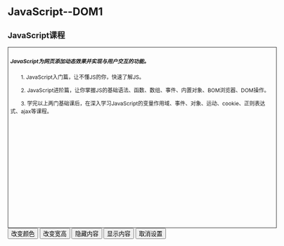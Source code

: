 # JavaScript--DOM1
<!DOCTYPE HTML>
<html>
<head>
<meta http-equiv="Content-Type" Content="text/html; charset=utf-8" />
<title>javascript</title>
<style type="text/css">
body{font-size:12px;}
#txt{
    height:400px;
    width:600px;
	border:#333 solid 1px;
	padding:5px;}
p{
	line-height:18px;
	text-indent:2em;}
</style>
</head>
<body>
  <h2 id="con">JavaScript课程</H2>
  <div id="txt"> 
     <h5>JavaScript为网页添加动态效果并实现与用户交互的功能。</h5>
        <p>1. JavaScript入门篇，让不懂JS的你，快速了解JS。</p>
        <p>2. JavaScript进阶篇，让你掌握JS的基础语法、函数、数组、事件、内置对象、BOM浏览器、DOM操作。</p>
        <p>3. 学完以上两门基础课后，在深入学习JavaScript的变量作用域、事件、对象、运动、cookie、正则表达式、ajax等课程。</p>
  </div>
  <form>
  <!--当点击相应按钮，执行相应操作，为按钮添加相应事件-->
    <input type="button" value="改变颜色" onclick="changecolor()">  
    <input type="button" value="改变宽高" onclick="changeheight()" >
    <input type="button" value="隐藏内容" onclick="changehide()">
    <input type="button" value="显示内容" onclick="changedisplay()">
    <input type="button" value="取消设置" onclick="rconfirm()">
  </form>
  <script type="text/javascript">
//定义"改变颜色"的函数
    function changecolor(){
      document.getElementById("txt");
      txt.style.color="red";
      txt.style.backgroundColor="gray";
    }

//定义"改变宽高"的函数
    function changeheight(){
      document.getElementById("txt");
      txt.style.width="500px";
      txt.style.height="600px";
    }

//定义"隐藏内容"的函数
    function changehide(){
      document.getElementById("txt");
      txt.style.display="none";
    }

//定义"显示内容"的函数
    function changedisplay(){
      document.getElementById("txt");
      txt.style.display="block";
    }

//定义"取消设置"的函数
     function rconfirm(){
      var mymessage=confirm("是否取消设置？")
      if(mymessage="true")
      {
          document.getElementById("txt");
           txt.style="null";
           
      }
      else{}
    }


  </script>
</body>
</html>
